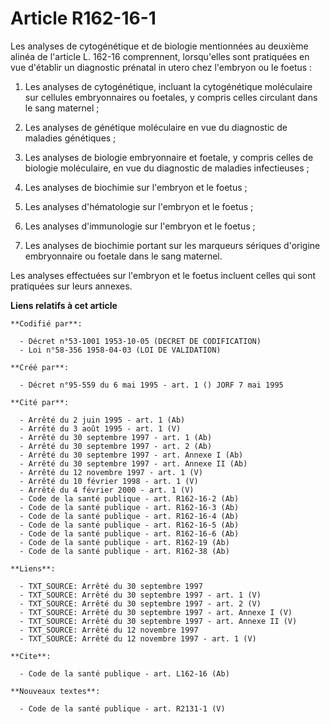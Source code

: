 # Article R162-16-1

Les analyses de cytogénétique et de biologie mentionnées au deuxième alinéa de l'article L. 162-16 comprennent, lorsqu'elles
sont pratiquées en vue d'établir un diagnostic prénatal in utero chez l'embryon ou le foetus :

1. Les analyses de cytogénétique, incluant la cytogénétique moléculaire sur cellules embryonnaires ou foetales, y compris
celles circulant dans le sang maternel ;

2. Les analyses de génétique moléculaire en vue du diagnostic de maladies génétiques ;

3. Les analyses de biologie embryonnaire et foetale, y compris celles de biologie moléculaire, en vue du diagnostic de
maladies infectieuses ;

4. Les analyses de biochimie sur l'embryon et le foetus ;

5. Les analyses d'hématologie sur l'embryon et le foetus ;

6. Les analyses d'immunologie sur l'embryon et le foetus ;

7. Les analyses de biochimie portant sur les marqueurs sériques d'origine embryonnaire ou foetale dans le sang maternel.

Les analyses effectuées sur l'embryon et le foetus incluent celles qui sont pratiquées sur leurs annexes.

**Liens relatifs à cet article**

	**Codifié par**:

	  - Décret n°53-1001 1953-10-05 (DECRET DE CODIFICATION)
	  - Loi n°58-356 1958-04-03 (LOI DE VALIDATION)

	**Créé par**:

	  - Décret n°95-559 du 6 mai 1995 - art. 1 () JORF 7 mai 1995

	**Cité par**:

	  - Arrêté du 2 juin 1995 - art. 1 (Ab)
	  - Arrêté du 3 août 1995 - art. 1 (V)
	  - Arrêté du 30 septembre 1997 - art. 1 (Ab)
	  - Arrêté du 30 septembre 1997 - art. 2 (Ab)
	  - Arrêté du 30 septembre 1997 - art. Annexe I (Ab)
	  - Arrêté du 30 septembre 1997 - art. Annexe II (Ab)
	  - Arrêté du 12 novembre 1997 - art. 1 (V)
	  - Arrêté du 10 février 1998 - art. 1 (V)
	  - Arrêté du 4 février 2000 - art. 1 (V)
	  - Code de la santé publique - art. R162-16-2 (Ab)
	  - Code de la santé publique - art. R162-16-3 (Ab)
	  - Code de la santé publique - art. R162-16-4 (Ab)
	  - Code de la santé publique - art. R162-16-5 (Ab)
	  - Code de la santé publique - art. R162-16-6 (Ab)
	  - Code de la santé publique - art. R162-19 (Ab)
	  - Code de la santé publique - art. R162-38 (Ab)

	**Liens**:

	  - TXT_SOURCE: Arrêté du 30 septembre 1997
	  - TXT_SOURCE: Arrêté du 30 septembre 1997 - art. 1 (V)
	  - TXT_SOURCE: Arrêté du 30 septembre 1997 - art. 2 (V)
	  - TXT_SOURCE: Arrêté du 30 septembre 1997 - art. Annexe I (V)
	  - TXT_SOURCE: Arrêté du 30 septembre 1997 - art. Annexe II (V)
	  - TXT_SOURCE: Arrêté du 12 novembre 1997
	  - TXT_SOURCE: Arrêté du 12 novembre 1997 - art. 1 (V)

	**Cite**:

	  - Code de la santé publique - art. L162-16 (Ab)

	**Nouveaux textes**:

	  - Code de la santé publique - art. R2131-1 (V)

